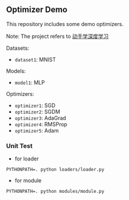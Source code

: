## Optimizer Demo

This repository includes some demo optimizers.

Note: The project refers to [动手学深度学习](https://zh.d2l.ai/)

Datasets:

* `dataset1`: MNIST

Models:

* `model1`: MLP

Optimizers:

* `optimizer1`: SGD
* `optimizer2`: SGDM
* `optimizer3`: AdaGrad
* `optimizer4`: RMSProp
* `optimizer5`: Adam

### Unit Test

* for loader

```shell
PYTHONPATH=. python loaders/loader.py
```

* for module

```shell
PYTHONPATH=. python modules/module.py
```
